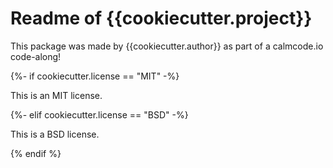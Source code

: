 # Readme of {{cookiecutter.project}}

This package was made by {{cookiecutter.author}} as part of a calmcode.io code-along! 

{%- if cookiecutter.license == "MIT" -%}

This is an MIT license.

{%- elif cookiecutter.license == "BSD" -%}

This is a BSD license.

{% endif %}